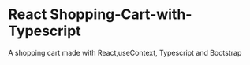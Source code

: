 # React Shopping-Cart-with-Typescript
A shopping cart made with React,useContext, Typescript and Bootstrap
